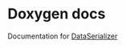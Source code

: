 # Doxygen docs
Documentation for [DataSerializer](https://github.com/ArtemIyX/DataSerializerUnreal)
